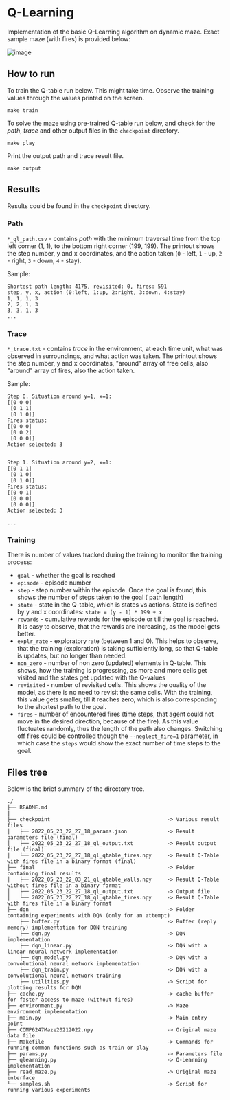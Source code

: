 # Q-Learning

Implementation of the basic Q-Learning algorithm on dynamic maze. Exact sample maze (with fires) is provided below:

![image](https://user-images.githubusercontent.com/25717176/165905402-b84a6632-d155-46c4-9651-6e55137fc592.png)


## How to run

To train the Q-table run below. This might take time. Observe the training values through the values printed on the
screen.

    make train

To solve the maze using pre-trained Q-table run below, and check for the *path*, *trace* and other output files in
the `checkpoint` directory.

    make play

Print the output path and trace result file.

    make output

## Results

Results could be found in the `checkpoint` directory.

### Path

`*_ql_path.csv` - contains *path* with the minimum traversal time from the top left corner (1, 1), to the bottom right
corner (199, 199). The printout shows the step number, y and x coordinates, and the action taken (`0` - left, `1` - up, `2` - right,
`3` - down, `4` - stay).

Sample:

    Shortest path length: 4175, revisited: 0, fires: 591
    step, y, x, action (0:left, 1:up, 2:right, 3:down, 4:stay)
    1, 1, 1, 3
    2, 2, 1, 3
    3, 3, 1, 3
    ...

### Trace

`*_trace.txt` - contains *trace* in the environment, at each time unit, what was observed in surroundings, and what
action was taken. The printout shows the step number, y and x coordinates, "around" array of free cells, also
"around" array of fires, also the action taken.

Sample:

    Step 0. Situation around y=1, x=1:
    [[0 0 0]
     [0 1 1]
     [0 1 0]]
    Fires status:
    [[0 0 0]
     [0 0 2]
     [0 0 0]]
    Action selected: 3


    Step 1. Situation around y=2, x=1:
    [[0 1 1]
     [0 1 0]
     [0 1 0]]
    Fires status:
    [[0 0 1]
     [0 0 0]
     [0 0 0]]
    Action selected: 3

    ...

### Training

There is number of values tracked during the training to monitor the training process:

- `goal` - whether the goal is reached
- `episode` - episode number
- `step` - step number within the episode. Once the goal is found, this shows the number of steps taken to the goal (
  path length)
- `state` - state in the Q-table, which is states vs actions. State is defined by y and x
  coordinates: `state = (y - 1) * 199 + x`
- `rewards` - cumulative rewards for the episode or till the goal is reached. It is easy to observe, that the rewards
  are increasing, as the model gets better.
- `explr_rate` - exploratory rate (between 1 and 0). This helps to observe, that the training (exploration) is taking
  sufficiently long, so that Q-table is updates, but no longer than needed.
- `non_zero` - number of non zero (updated) elements in Q-table. This shows, how the training is progressing, as more
  and more cells get visited and the states get updated with the Q-values
- `revisited` - number of revisited cells. This shows the quality of the model, as there is no need to revisit the same
  cells. With the training, this value gets smaller, till it reaches zero, which is also corresponding to the shortest
  path to the goal.
- `fires` - number of encountered fires (time steps, that agent could not move in the desired direction, because of the
  fire). As this value fluctuates randomly, thus the length of the path also changes. Switching off fires could be
  controlled though the `--neglect_fire=1` parameter, in which case the `steps` would show the exact number of time
  steps to the goal.

## Files tree

Below is the brief summary of the directory tree.

    ./
    ├── README.md
    |
    ├── checkpoint                                      -> Various result files
    │   ├── 2022_05_23_22_27_18_params.json             -> Result parameters file (final)
    │   ├── 2022_05_23_22_27_18_ql_output.txt           -> Result output file (final)
    │   └── 2022_05_23_22_27_18_ql_qtable_fires.npy     -> Result Q-Table with fires file in a binary format (final)
    ├── final                                           -> Folder containing final results 
    │   ├── 2022_05_23_22_03_21_ql_qtable_walls.npy     -> Result Q-Table without fires file in a binary format
    │   ├── 2022_05_23_22_27_18_ql_output.txt           -> Output file
    │   └── 2022_05_23_22_27_18_ql_qtable_fires.npy     -> Result Q-Table with fires file in a binary format
    ├── dqn                                             -> Folder containing experiments with DQN (only for an attempt)
        ├── buffer.py                                   -> Buffer (reply memory) implementation for DQN training
        ├── dqn.py                                      -> DQN implementation
        ├── dqn_linear.py                               -> DQN with a linear neural network implementation
        ├── dqn_model.py                                -> DQN with a convolutional neural network implementation
        ├── dqn_train.py                                -> DQN with a convolutional neural network training
        ├── utilities.py                                -> Script for plotting results for DQN
    ├── cache.py                                        -> cache buffer for faster access to maze (without fires)
    ├── environment.py                                  -> Maze environment implementation
    ├── main.py                                         -> Main entry point
    ├── COMP6247Maze20212022.npy                        -> Original maze data file
    ├── Makefile                                        -> Commands for running common functions such as train or play
    ├── params.py                                       -> Parameters file
    ├── qlearning.py                                    -> Q-Learning implementation
    ├── read_maze.py                                    -> Original maze interface
    └── samples.sh                                      -> Script for running various experiments


